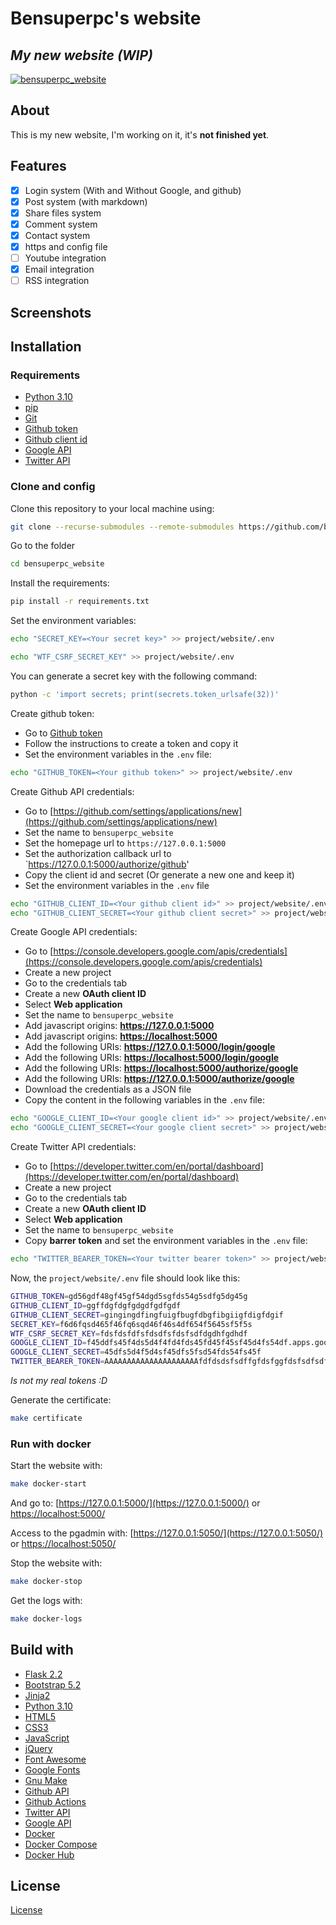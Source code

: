 # Bensuperpc's website

## _My new website (WIP)_

[![bensuperpc_website](https://github.com/bensuperpc/bensuperpc_website/actions/workflows/base.yml/badge.svg)](https://github.com/bensuperpc/bensuperpc_website/actions/workflows/base.yml)

## About

This is my new website, I'm working on it, it's **not finished yet**.

## Features

- [x] Login system (With and Without Google, and github)
- [x] Post system (with markdown)
- [x] Share files system
- [x] Comment system
- [x] Contact system
- [x] https and config file
- [ ] Youtube integration
- [x] Email integration
- [ ] RSS integration

## Screenshots

## Installation

### Requirements

- [Python 3.10](https://www.python.org/)
- [pip](https://pypi.org/project/pip/)
- [Git](https://git-scm.com/)
- [Github token](https://docs.github.com/en/github/authenticating-to-github/keeping-your-account-and-data-secure/creating-a-personal-access-token)
- [Github client id](https://github.com/settings/applications/new)
- [Google API](https://console.developers.google.com/apis/credentials)
- [Twitter API](https://developer.twitter.com/en/portal/dashboard)

### Clone and config

Clone this repository to your local machine using:

```sh
git clone --recurse-submodules --remote-submodules https://github.com/bensuperpc/bensuperpc_website.git
```

Go to the folder

```sh
cd bensuperpc_website
```

Install the requirements:

```sh
pip install -r requirements.txt
```

Set the environment variables:

```sh
echo "SECRET_KEY=<Your secret key>" >> project/website/.env
```

```sh
echo "WTF_CSRF_SECRET_KEY" >> project/website/.env
```

You can generate a secret key with the following command:

```sh
python -c 'import secrets; print(secrets.token_urlsafe(32))'
```

Create github token:

- Go to [Github token](https://docs.github.com/en/github/authenticating-to-github/keeping-your-account-and-data-secure/creating-a-personal-access-token)
- Follow the instructions to create a token and copy it
- Set the environment variables in the `.env` file:

```sh
echo "GITHUB_TOKEN=<Your github token>" >> project/website/.env
```

Create Github API credentials:

- Go to [https://github.com/settings/applications/new](https://github.com/settings/applications/new)
- Set the name to `bensuperpc_website`
- Set the homepage url to `https://127.0.0.1:5000`
- Set the authorization callback url to `<https://127.0.0.1:5000/authorize/github>'
- Copy the client id and secret (Or generate a new one and keep it)
- Set the environment variables in the `.env` file

```sh
echo "GITHUB_CLIENT_ID=<Your github client id>" >> project/website/.env
echo "GITHUB_CLIENT_SECRET=<Your github client secret>" >> project/website/.env
```

Create Google API credentials:

- Go to [https://console.developers.google.com/apis/credentials](https://console.developers.google.com/apis/credentials)
- Create a new project
- Go to the credentials tab
- Create a new **OAuth client ID**
- Select **Web application**
- Set the name to `bensuperpc_website`
- Add javascript origins: **<https://127.0.0.1:5000>**
- Add javascript origins: **<https://localhost:5000>**
- Add the following URIs: **<https://127.0.0.1:5000/login/google>**
- Add the following URIs: **<https://localhost:5000/login/google>**
- Add the following URIs: **<https://localhost:5000/authorize/google>**
- Add the following URIs: **<https://127.0.0.1:5000/authorize/google>**
- Download the credentials as a JSON file
- Copy the content in the following variables in the `.env` file:

```sh
echo "GOOGLE_CLIENT_ID=<Your google client id>" >> project/website/.env
echo "GOOGLE_CLIENT_SECRET=<Your google client secret>" >> project/website/.env
```

Create Twitter API credentials:

- Go to [https://developer.twitter.com/en/portal/dashboard](https://developer.twitter.com/en/portal/dashboard)
- Create a new project
- Go to the credentials tab
- Create a new **OAuth client ID**
- Select **Web application**
- Set the name to `bensuperpc_website`
- Copy **barrer token** and set the environment variables in the `.env` file:

```sh
echo "TWITTER_BEARER_TOKEN=<Your twitter bearer token>" >> project/website/.env
```

Now, the `project/website/.env` file should look like this:

```sh
GITHUB_TOKEN=gd56gdf48gf45gf54dgd5sgfds54g5sdfg5dg45g
GITHUB_CLIENT_ID=ggffdgfdgfgdgdfgdfgdf
GITHUB_CLIENT_SECRET=gingingdfingfuigfbugfdbgfibgiigfdigfdgif
SECRET_KEY=f6d6fqsd465f46fq6sqd46f46s4df654f5645sf5f5s
WTF_CSRF_SECRET_KEY=fdsfdsfdfsfdsdfsfdsfsdfdgdhfgdhdf
GOOGLE_CLIENT_ID=f45ddfs45f4ds5d4f4fd4fds45fd45f45sf45d4fs54df.apps.googleusercontent.com
GOOGLE_CLIENT_SECRET=45dfs5d4f5d4sf45dfs5fsd54fds54fs45f
TWITTER_BEARER_TOKEN=AAAAAAAAAAAAAAAAAAAAAfdfdsdsfsdffgfdsfggfdsfsdfsdfsdfsdf
```

_Is not my real tokens :D_

Generate the certificate:

```sh
make certificate
```

### Run with docker

Start the website with:

```sh
make docker-start
```

And go to: [https://127.0.0.1:5000/](https://127.0.0.1:5000/) or [https://localhost:5000/](https://localhost:5000/)


Access to the pgadmin with: [https://127.0.0.1:5050/](https://127.0.0.1:5050/) or [https://localhost:5050/](https://localhost:5050/)

Stop the website with:

```sh
make docker-stop
```

Get the logs with:

```sh
make docker-logs
```

## Build with

- [Flask 2.2](https://flask.palletsprojects.com/en/2.2.x/)
- [Bootstrap 5.2](https://getbootstrap.com/)
- [Jinja2](https://jinja.palletsprojects.com/en/3.0.x/)
- [Python 3.10](https://www.python.org/)
- [HTML5](https://html.spec.whatwg.org/multipage/)
- [CSS3](https://www.w3.org/Style/CSS/Overview.en.html)
- [JavaScript](https://www.javascript.com/)
- [jQuery](https://jquery.com/)
- [Font Awesome](https://fontawesome.com/)
- [Google Fonts](https://fonts.google.com/)
- [Gnu Make](https://www.gnu.org/software/make/)
- [Github API](https://docs.github.com/en/rest)
- [Github Actions](https://docs.github.com/en/actions)
- [Twitter API](https://developer.twitter.com/en/docs/twitter-api)
- [Google API](https://developers.google.com/identity/sign-in/web/sign-in)
- [Docker](https://www.docker.com/)
- [Docker Compose](https://docs.docker.com/compose/)
- [Docker Hub](https://hub.docker.com/)

## License

[License](LICENSE)
